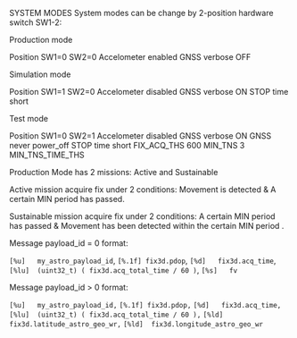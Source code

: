 SYSTEM MODES
System modes can be change by 2-position hardware switch SW1-2:

Production mode

Position SW1=0 SW2=0
Accelometer enabled
GNSS verbose OFF


Simulation mode

Position SW1=1 SW2=0
Accelometer disabled
GNSS verbose ON
STOP time short

Test mode

Position SW1=0 SW2=1
Accelometer disabled
GNSS verbose ON
GNSS never power_off
STOP time short
FIX_ACQ_THS 600
MIN_TNS 3
MIN_TNS_TIME_THS


Production Mode has 2 missions: Active and Sustainable

Active mission acquire fix under 2 conditions: Movement is detected & A certain MIN period has passed. 

Sustainable mission acquire fix under 2 conditions: A certain MIN period has passed & Movement has been detected within the certain MIN period .


Message payload_id = 0 format:

`[%u]	my_astro_payload_id`,
`[%.1f]	fix3d.pdop`,
`[%d]	fix3d.acq_time`,
`[%lu]	(uint32_t) ( fix3d.acq_total_time / 60 )`,
`[%s]	fv`

Message payload_id > 0 format:

`[%u]	my_astro_payload_id,`
`[%.1f]	fix3d.pdop,`
`[%d]	fix3d.acq_time,`
`[%lu]	(uint32_t) ( fix3d.acq_total_time / 60 ),`
`[%ld]	fix3d.latitude_astro_geo_wr,`
`[%ld]	fix3d.longitude_astro_geo_wr`